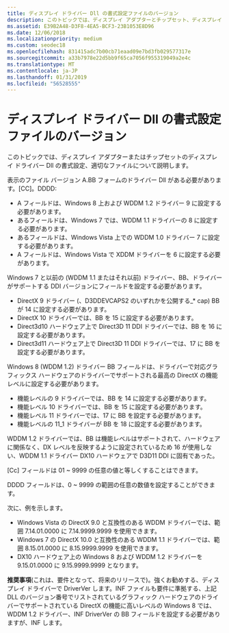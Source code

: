 ```yaml
---
title: ディスプレイ ドライバー Dll の書式設定ファイルのバージョン
description: このトピックでは、ディスプレイ アダプターとチップセット、ディスプレイ ドライバー Dll の適切な形式について説明します。
ms.assetid: E39B2A48-D3F8-4EA5-BCF3-23B1053E8D96
ms.date: 12/06/2018
ms.localizationpriority: medium
ms.custom: seodec18
ms.openlocfilehash: 831415adc7b00cb71eaad09e7bd3fb029577317e
ms.sourcegitcommit: a33b7978e22d5bb9f65ca7056f955319049a2e4c
ms.translationtype: MT
ms.contentlocale: ja-JP
ms.lasthandoff: 01/31/2019
ms.locfileid: "56528555"
---
```

# <a name="file-version-formatting-for-display-driver-dlls"></a>ディスプレイ ドライバー Dll の書式設定ファイルのバージョン


このトピックでは、ディスプレイ アダプターまたはチップセットのディスプレイ ドライバー Dll の書式設定、適切なファイルについて説明します。

表示のファイル バージョン A.BB フォームのドライバー Dll がある必要があります。[CC]。DDDD:

-   A フィールドは、Windows 8 上および WDDM 1.2 ドライバー 9 に設定する必要があります。
-   あるフィールドは、Windows 7 では、WDDM 1.1 ドライバーの 8 に設定する必要があります。
-   あるフィールドは、Windows Vista 上での WDDM 1.0 ドライバー 7 に設定する必要があります。
-   A フィールドは、Windows Vista で XDDM ドライバーを 6 に設定する必要があります。

Windows 7 と以前の (WDDM 1.1 またはそれ以前) ドライバー、BB、ドライバーがサポートする DDI バージョンにフィールドを設定する必要があります。

-   DirectX 9 ドライバー (、D3DDEVCAPS2 のいずれかを公開する\_\* cap) BB が 14 に設定する必要があります。
-   DirectX 10 ドライバーでは、BB を 15 に設定する必要があります。
-   Direct3d10 ハードウェア上で Direct3D 11 DDI ドライバーでは、BB を 16 に設定する必要があります。
-   Direct3d11 ハードウェア上で Direct3D 11 DDI ドライバーでは、17 に BB を設定する必要があります。

Windows 8 (WDDM 1.2) ドライバー BB フィールドは、ドライバーで対応グラフィックス ハードウェアのドライバーでサポートされる最高の DirectX の機能レベルに設定する必要があります。

-   機能レベルの 9 ドライバーでは、BB を 14 に設定する必要があります。
-   機能レベル 10 ドライバーでは、BB を 15 に設定する必要があります。
-   機能レベル 11 ドライバーでは、17 に BB を設定する必要があります。
-   機能レベルの 11\_1 ドライバーが BB を 18 に設定する必要があります。

WDDM 1.2 ドライバーでは、BB は機能レベルはサポートされて、ハードウェアに関係なく、DX レベルを反映するように設定されているため 16 が使用しない、WDDM 1.1 ドライバー DX10 ハードウェアで D3D11 DDI に固有であった。

[Cc] フィールドは 01 ~ 9999 の任意の値と等しくすることはできます。

DDDD フィールドは、0 ~ 9999 の範囲の任意の数値を設定することができます。

次に、例を示します。

-   Windows Vista の DirectX 9.0 と互換性のある WDDM ドライバーでは、範囲 7.14.01.0000 に 7.14.9999.9999 を使用できます。
-   Windows 7 の DirectX 10.0 と互換性のある WDDM 1.1 ドライバーでは、範囲 8.15.01.0000 に 8.15.9999.9999 を使用できます。
-   DX10 ハードウェア上の Windows 8 および WDDM 1.2 ドライバーを 9.15.01.0000 に 9.15.9999.9999 となります。

**推奨事項**(これは、要件となって、将来のリリースで)。強くお勧めする、ディスプレイ ドライバーで DriverVer します。INF ファイルも要件に準拠する、上記 DLL のバージョン番号でリストされているグラフィック ハードウェアのドライバーでサポートされている DirectX の機能に高いレベルの Windows 8 では、WDDM 1.2 ドライバー、INF DriverVer の BB フィールドを設定する必要がありますが、INF します。

 

 






